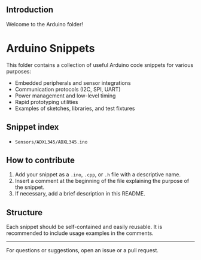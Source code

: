 ﻿## Introduction

Welcome to the Arduino folder!

# Arduino Snippets

This folder contains a collection of useful Arduino code snippets for various purposes:

- Embedded peripherals and sensor integrations
- Communication protocols (I2C, SPI, UART)
- Power management and low-level timing
- Rapid prototyping utilities
- Examples of sketches, libraries, and test fixtures

<!-- snippet-index:start -->
## Snippet index

- `Sensors/ADXL345/ADXL345.ino`
<!-- snippet-index:end -->

## How to contribute

1. Add your snippet as a `.ino`, `.cpp`, or `.h` file with a descriptive name.
2. Insert a comment at the beginning of the file explaining the purpose of the snippet.
3. If necessary, add a brief description in this README.

## Structure

Each snippet should be self-contained and easily reusable. It is recommended to include usage examples in the comments.

---

For questions or suggestions, open an issue or a pull request.

